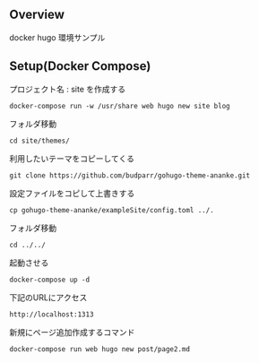 ## Overview
docker hugo 環境サンプル

## Setup(Docker Compose)
プロジェクト名 : site を作成する
```
docker-compose run -w /usr/share web hugo new site blog
```
フォルダ移動
```
cd site/themes/
```
利用したいテーマをコピーしてくる
```
git clone https://github.com/budparr/gohugo-theme-ananke.git
```
設定ファイルをコピして上書きする
```
cp gohugo-theme-ananke/exampleSite/config.toml ../.
```
フォルダ移動
```
cd ../../
```
起動させる
```
docker-compose up -d
```
下記のURLにアクセス
```
http://localhost:1313
```
新規にページ追加作成するコマンド
```
docker-compose run web hugo new post/page2.md